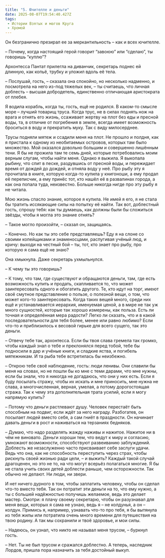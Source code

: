 ```yaml
---
title: "5. Ючителле и деньги"
date: 2025-08-07T19:54:40.427Z
tags:
 - Истории Взятых и магов Круга
 - Хромой
---
```


Он безгранично презирал ее за меркантильность – как и всех ючителле.

– Почему, когда настоящий герой говорит “завоюю” или “сделаю”, ты
говоришь “куплю”?

Архонтесса Пантат прилегла на диванчик, секретарь поднес ей длинную, как
копьё, трубку и уложил вдоль её тела.

– Послушай, гость, – сказала она спокойно, но несколько надменно, и
посмотрела на него из-под тяжелых век, – ты считаешь, что личная
доблесть – высшая добродетель, единственно отличающая аристократа от
плебея.

Я водила корабль, когда ты, гость, ещё не родился. В каком-то смысле
море – лучший товарищ труса. Когда трус, не в силах поднять нож на врага
и отнять его жизнь, ссаживает жертву на плот без еды и пресной воды, та,
в отличие от погребения в земле, всегда имеет возможность броситься в
воду и прекратить муку. Так с виду милосерднее.

Трусы подняли мятеж и ссадили меня на плот. Не прошло и полдня, как я
пристала к одному из необитаемых островов, которых там было множество.
Мой оказался довольно большим и совершенно лишённым тени. Я бы не
прожила там те семь дней, которые потребовались моим верным слугам,
чтобы найти меня. Однако я выжила. Я выкопала рыбину, что спит в песке,
раздувшись от пресной воды, и пережидает время от дождей до дождей, и
отняла воду у неё. Про рыбу эту я прочитала в книге, которую когда-то
купила у книгоноши, а ему продал её переписчик, а ему принёс тот, кто
нашёл её в развалинах города, а как она попала туда, неизвестно. Больше
никогда нигде про эту рыбу я не читала.

Мою жизнь спасло знание, которое я купила. Не имей я его, я не стала бы
тратить иссякающие силы на попытку её найти. Так вот, доблестный гость,
спрошу тебя: как ты думаешь, как должны были бы сложиться звёзды, чтобы
я могла это знание отнять?

– Такое могло произойти, – сказал он, защищаясь.

– Конечно. Но как ты это себе представляешь? Еду я на слоне со своими
копейщиками и знаменосцами, распугивая учёный люд, и кричу: выходи на
честный бой – ты, тот, кто знает про рыбу, про которую я сама ещё не
знаю?

Она хмыкнула. Даже секретарь ухмыльнулся.

– К чему ты это говоришь?

– К тому, что там, где существуют и обращаются деньги, там, где есть
возможность купить и продать, скапливается то, что может заинтересовать
одного и обогатить другого. Те, кто идут на торг, имеют своё смутное
представление о пользе, о полезной вещи, о том, что может кого-то
заинтересовать. Когда таких вещей много, среди них ещё и устанавливается
иерархия, именуемая ценой, а в мире не так уж много сущностей, которые
так хорошо измерены, как польза. Есть ли точная и определённая мера
радости? Легко ли сказать, что и в какой последовательности для тебя
более, менее или равно любимо? Если что-то и приблизилось к весовой
гирьке для всего сущего, так это деньги.

– Отвечу тебе так, архонтесса. Если бы твоя слава гремела так громко,
чтобы каждый знал о тебе и преклонялся перед тобой, тебе бы подносили в
дар и учёные книги, и сладкие яства, и погибель мятежникам. И та рыба
тебе встретилась бы неизбежно.

– Открою тебе своё наблюдение, гость: люди ленивы. Они славили бы меня
на словах, но не пошли бы ко мне с теми дарами, что мне нужны, если бы
знали, что я никогда не догадаюсь, что они у них есть. Если я буду
посылать стражу, чтобы их искать и мне приносить, мне нужна не слава, а
многочисленная, верная, умелая, а потому дорогостоящая стража. Так к
чему эта дополнительная трата усилий, если я могу напрямую купить?

– Потому что деньги растлевают душу. Человек перестаёт быть способным на
подвиг, если ждёт за него награду. Разбогатев, он посылает людей вместо
себя, а сам гниёт в праздности. Он начинает давать деньги в рост и
наживаться на терзаниях бедняков.

– Думаю, что надо разделять жажду наживы и нажитое. Нажитое ни в чём не
виновато. Деньги хороши тем, что ведут к миру и согласию, умножают
возможности, способствуют развеиванию заблуждений. Доблесть же
незаслуженно часто присваивает себе заслуги удачи. Ведь что она, как не
способность переступить через страх, чтобы рискнуть своей жизнью ради
цели, – и выжить? Каждый такой случай драгоценен, но это не то, на что
могут всерьёз полагаться многие. Я бы не стала учить своих детей
доблести раньше, чем осторожности. Так обычно не делают. Ни люди, ни
звери.

И нет ничего дурного в том, чтобы заплатить человеку, чтобы он сделал
что-то вместо тебя. Так он потратит эти деньги на то, что ему нужно, а
ты с большей надёжностью получишь желаемое, ведь это делает мастер.
Смотри: я плачу своему секретарю, чтобы он разузнавал для меня вещи,
которых я сама не узнаю, ведь я – не колдунья, а он – колдун. Примись я,
например, узнавать что-то про тебя, я бы вытянула из тебя жилы или
потратила очень много времени для путешествия на твою родину. А так мы
сохранили и твоё здоровье, и мои силы.

– Надеюсь, он узнал, что никто не называл меня трусом, – буркнул гость.

– Нет. Ты не был трусом и сражался доблестно. А теперь, наследник
Лордов, пришла пора назначить за тебя достойный выкуп.
